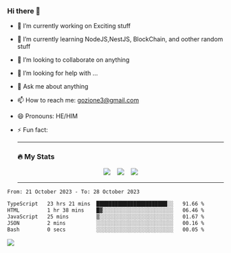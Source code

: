 ### Hi there 👋

<!--
**charlieScript/charlieScript** is a ✨ _special_ ✨ repository because its `README.md` (this file) appears on your GitHub profile.

Here are some ideas to get you started: -->

- 🔭 I’m currently working on Exciting stuff
- 🌱 I’m currently learning NodeJS,NestJS, BlockChain, and oother random stuff
- 👯 I’m looking to collaborate on anything
- 🤔 I’m looking for help with ...
- 💬 Ask me about anything
- 📫 How to reach me: gozione3@gmail.com
- 😄 Pronouns: HE/HIM
- ⚡ Fun fact:


  ---

  ### :fire: My Stats

  <div id="stats" align="center">
  <img src="http://github-readme-streak-stats.herokuapp.com?user=charlieScript&theme=dark&date_format=M%20j%5B%2C%20Y%5D" />&nbsp;&nbsp;&nbsp;
  <img src="https://github-readme-stats.vercel.app/api/top-langs/?username=charlieScript&layout=compact&theme=vision-friendly-dark"/>&nbsp;&nbsp;&nbsp;
  <img src="https://github-readme-stats.vercel.app/api?username=charlieScript&show_icons=true&theme=radical"/>
  </div>

  ---



<!--START_SECTION:waka-->

```txt
From: 21 October 2023 - To: 28 October 2023

TypeScript   23 hrs 21 mins  ███████████████████████░░   91.66 %
HTML         1 hr 38 mins    █▓░░░░░░░░░░░░░░░░░░░░░░░   06.46 %
JavaScript   25 mins         ▒░░░░░░░░░░░░░░░░░░░░░░░░   01.67 %
JSON         2 mins          ░░░░░░░░░░░░░░░░░░░░░░░░░   00.16 %
Bash         0 secs          ░░░░░░░░░░░░░░░░░░░░░░░░░   00.05 %
```

<!--END_SECTION:waka-->
![](https://komarev.com/ghpvc/?username=charlieScript)
